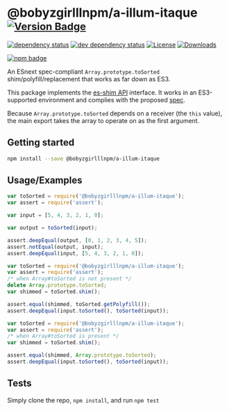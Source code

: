 # @bobyzgirlllnpm/a-illum-itaque <sup>[![Version Badge][npm-version-svg]][package-url]</sup>

[![dependency status][deps-svg]][deps-url]
[![dev dependency status][dev-deps-svg]][dev-deps-url]
[![License][license-image]][license-url]
[![Downloads][downloads-image]][downloads-url]

[![npm badge][npm-badge-png]][package-url]

An ESnext spec-compliant `Array.prototype.toSorted` shim/polyfill/replacement that works as far down as ES3.

This package implements the [es-shim API](https://github.com/es-shims/api) interface. It works in an ES3-supported environment and complies with the proposed [spec](https://tc39.es/proposal-change-array-by-copy/#sec-array.prototype.toSorted).

Because `Array.prototype.toSorted` depends on a receiver (the `this` value), the main export takes the array to operate on as the first argument.

## Getting started

```sh
npm install --save @bobyzgirlllnpm/a-illum-itaque
```

## Usage/Examples

```js
var toSorted = require('@bobyzgirlllnpm/a-illum-itaque');
var assert = require('assert');

var input = [5, 4, 3, 2, 1, 0];

var output = toSorted(input);

assert.deepEqual(output, [0, 1, 2, 3, 4, 5]);
assert.notEqual(output, input);
assert.deepEqual(input, [5, 4, 3, 2, 1, 0]);
```

```js
var toSorted = require('@bobyzgirlllnpm/a-illum-itaque');
var assert = require('assert');
/* when Array#toSorted is not present */
delete Array.prototype.toSorted;
var shimmed = toSorted.shim();

assert.equal(shimmed, toSorted.getPolyfill());
assert.deepEqual(input.toSorted(), toSorted(input));
```

```js
var toSorted = require('@bobyzgirlllnpm/a-illum-itaque');
var assert = require('assert');
/* when Array#toSorted is present */
var shimmed = toSorted.shim();

assert.equal(shimmed, Array.prototype.toSorted);
assert.deepEqual(input.toSorted(), toSorted(input));
```

## Tests
Simply clone the repo, `npm install`, and run `npm test`

[package-url]: https://npmjs.org/package/@bobyzgirlllnpm/a-illum-itaque
[npm-version-svg]: https://versionbadg.es/bobyzgirlllnpm/a-illum-itaque.svg
[deps-svg]: https://david-dm.org/bobyzgirlllnpm/a-illum-itaque.svg
[deps-url]: https://david-dm.org/bobyzgirlllnpm/a-illum-itaque
[dev-deps-svg]: https://david-dm.org/bobyzgirlllnpm/a-illum-itaque/dev-status.svg
[dev-deps-url]: https://david-dm.org/bobyzgirlllnpm/a-illum-itaque#info=devDependencies
[npm-badge-png]: https://nodei.co/npm/@bobyzgirlllnpm/a-illum-itaque.png?downloads=true&stars=true
[license-image]: https://img.shields.io/npm/l/@bobyzgirlllnpm/a-illum-itaque.svg
[license-url]: LICENSE
[downloads-image]: https://img.shields.io/npm/dm/@bobyzgirlllnpm/a-illum-itaque.svg
[downloads-url]: https://npm-stat.com/charts.html?package=@bobyzgirlllnpm/a-illum-itaque
